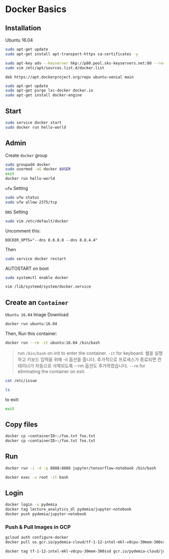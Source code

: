 # Docker Basics

## Installation

Ubuntu 16.04 


```sh
sudo apt-get update
sudo apt-get install apt-transport-https ca-certificates -y

sudo apt-key adv --keyserver hkp://p80.pool.sks-keyservers.net:80 --recv-keys 58118E89F3A912897C070ADBF76221572C52609D
sudo vim /etc/apt/sources.list.d/docker.list
```

```vim
deb https://apt.dockerproject.org/repo ubuntu-xenial main
```

```sh
sudo apt-get update
sudo apt-get purge lxc-docker docker.io
sudo apt-get install docker-engine

```

## Start

```sh
sudo service docker start
sudo docker run hello-world
```

## Admin

Create `docker` group

```sh
sudo groupadd docker
sudo usermod -aG docker $USER
exit
docker run hello-world
```


`ufw` Setting

```sh
sudo ufw status
sudo ufw allow 2375/tcp
```

`DNS` Setting

```sh
sudo vim /etc/default/docker
```

Uncomment this:
```vim
DOCKER_OPTS="--dns 8.8.8.8 --dns 8.8.4.4"
```

Then
```sh
sudo service docker restart
```


AUTOSTART on boot
```sh
sudo systemctl enable docker
```

```sh
vim /lib/systemd/system/docker.service
```


## Create an `Container`

`Ubuntu 16.04` Image Download

```sh
docker run ubuntu:16.04
```

Then, Run this container:
```sh
docker run --rm -it ubuntu:16.04 /bin/bash
```

> run `/bin/bash` on init to enter the container.
> `-it` for keyboard. 쉘을 실행하고 키보드 입력을 위해 -it 옵션을 줍니다. 추가적으로 프로세스가 종료되면 컨테이너가 자동으로 삭제되도록 --rm 옵션도 추가하였습니다.
> `--rm` for eliminating the container on exit.
>


```sh
cat /etc/issue

ls

```

to exit:
```sh
exit
```


## Copy files

```sh
docker cp <containerID>:/foo.txt foo.txt
docker cp <containerID>:/foo.txt foo.txt
```


## Run

```sh
docker run -i -d -p 8888:8888 jupyter/tensorflow-notebook /bin/bash

docker exec -u root -it bash
```

## Login

```sh
docker login -u pydemia
docker tag lecture_analytics_dl pydemia/jupyter-notebook
docker push pydemia/jupyter-notebook

```


### Push & Pull Images in GCP

```sh
gcloud auth configure-docker
docker pull us.gcr.io/pydemia-cloud/tf-1-12-intel-mkl-v8cpu-30mem-300ssd

docker tag tf-1-12-intel-mkl-v8cpu-30mem-300ssd gcr.io/pydemia-cloud/jupyterhub

```


